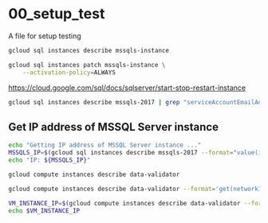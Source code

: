 # 00_setup_test 

A file for setup testing


```sh
gcloud sql instances describe mssqls-instance
```

```sh
gcloud sql instances patch mssqls-instance \
    --activation-policy=ALWAYS
```

<https://cloud.google.com/sql/docs/sqlserver/start-stop-restart-instance>

```sh
gcloud sql instances describe mssqls-2017 | grep "serviceAccountEmailAddress" > instance-test.txt
```

## Get IP address of MSSQL Server instance

```sh
echo "Getting IP address of MSSQL Server instance ..."
MSSQLS_IP=$(gcloud sql instances describe mssqls-2017 --format="value(ipAddresses[0].ipAddress)")
echo "IP: ${MSSQLS_IP}"
```

```sh
gcloud compute instances describe data-validator
```

```sh
gcloud compute instances describe data-validator --format='get(networkInterfaces[0].accessConfigs[0].natIP)'

VM_INSTANCE_IP=$(gcloud compute instances describe data-validator --format='get(networkInterfaces[0].accessConfigs[0].natIP)')
echo $VM_INSTANCE_IP
```